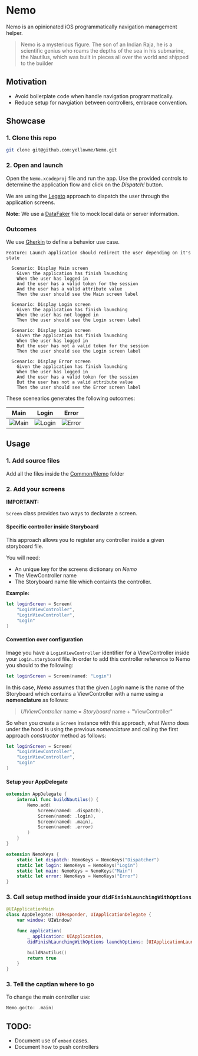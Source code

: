 # Nemo

Nemo is an opinionated iOS programmatically navigation management helper.

> Nemo is a mysterious figure. The son of an Indian Raja, he is a scientific genius who roams the depths of the sea in his submarine, the Nautilus, which was built in pieces all over the world and shipped to the builder

## Motivation

* Avoid boilerplate code when handle navigation programmatically.
* Reduce setup for navgiation between controllers, embrace convention.

## Showcase

### 1. Clone this repo

``` bash
git clone git@github.com:yellowme/Nemo.git
```

### 2. Open and launch

Open the `Nemo.xcodeproj` file and run the app. Use the provided controls to determine the application flow and click on the *Dispatch!* button.

We are using the [Legato](https://github.com/yellowme/legato) approach to dispatch the user through the application screens.

**Note:** We use a [DataFaker](https://github.com/LuisBurgos/Nemo/blob/master/Nemo/Utils/DataFaker.swift) file to mock local data or server information.

### Outcomes

We use [Gherkin](https://docs.cucumber.io/gherkin/reference/) to define a behavior use case.

```gherkin
Feature: Launch application should redirect the user depending on it's state

  Scenario: Display Main screen
    Given the application has finish launching
    When the user has logged in
    And the user has a valid token for the session
    And the user has a valid attribute value
    Then the user should see the Main screen label

  Scenario: Display Login screen
    Given the application has finish launching
    When the user has not logged in
    Then the user should see the Login screen label

  Scenario: Display Login screen
    Given the application has finish launching
    When the user has logged in
    But the user has not a valid token for the session
    Then the user should see the Login screen label

  Scenario: Display Error screen
    Given the application has finish launching
    When the user has logged in
    And the user has a valid token for the session
    But the user has not a valid attribute value
    Then the user should see the Error screen label
```

These scenearios generates the following outcomes:

| Main        | Login  | Error |
| :-------------: |:-----:|:-------------:|
| ![Main](./Assets/Nemo-Main.gif)  | ![Login](./Assets/Nemo-Login.gif) | ![Error](./Assets/Nemo-Error.gif) |

## Usage

### 1. Add source files

Add all the files inside the [Common/Nemo](https://github.com/LuisBurgos/Nemo/tree/master/Nemo/Common/Nemo) folder

### 2. Add your screens

**IMPORTANT:**

`Screen` class provides two ways to declarate a screen.

#### Specific controller inside Storyboard

This approach allows you to register any controller inside a given storyboard file.

You will need:

* An unique key for the screens dictionary on *Nemo*
* The ViewController name
* The Storyboard name file which containts the controller.

**Example:**

```swift
let loginScreen = Screen(
    "LoginViewController",
    "LoginViewController",
    "Login"
)
```

#### Convention over configuration

Image you have a `LoginViewController` identifier for a ViewController inside your `Login.storyboard` file. In order to add this controller reference to Nemo you should to the following:

```swift
let loginScreen = Screen(named: "Login")
```

In this case, *Nemo* assumes that the given *Login* name is the name of the Storyboard which contains a ViewController with a name using a **nomenclature** as follows:

> *UIViewController* name = *Storyboard* name + "ViewController"

So when you create a `Screen` instance with this approach, what *Nemo* does under the hood is using the previous *nomenclature* and calling the first approach *constructor* method as follows:

```swift
let loginScreen = Screen(
    "LoginViewController",
    "LoginViewController",
    "Login"
)
```

#### Setup your AppDelegate

```swift
extension AppDelegate {
    internal func buildNautilus() {
        Nemo.add(
            Screen(named: .dispatch),
            Screen(named: .login),
            Screen(named: .main),
            Screen(named: .error)
        )
    }
}

extension NemoKeys {
    static let dispatch: NemoKeys = NemoKeys("Dispatcher")
    static let login: NemoKeys = NemoKeys("Login")
    static let main: NemoKeys = NemoKeys("Main")
    static let error: NemoKeys = NemoKeys("Error")
}
```

### 3. Call setup method inside your `didFinishLaunchingWithOptions`

```swift
@UIApplicationMain
class AppDelegate: UIResponder, UIApplicationDelegate {
    var window: UIWindow?

    func application(
        _ application: UIApplication,
        didFinishLaunchingWithOptions launchOptions: [UIApplicationLaunchOptionsKey: Any]?) -> Bool {

        buildNautilus()
        return true
    }
}
```

### 3. Tell the captian where to go

To change the main controller use:

```swift
Nemo.go(to: .main)
```

## TODO:

* Document use of `embed` cases.
* Document how to push controllers